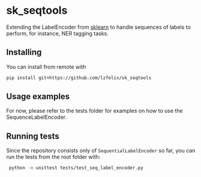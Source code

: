 # sk_seqtools
Extending the LabelEncoder from [sklearn](https://github.com/scikit-learn/scikit-learn) to handle sequences of labels
to perform, for instance, NER tagging tasks.

## Installing
You can install from remote with

```bash
pip install git+https://github.com/lzfelix/sk_seqtools
```

## Usage examples

For now, please refer to the tests folder for examples on how to use the SequenceLabelEncoder.

## Running tests

Since the repository consists only of `SequentialLabelEncoder` so far, you can run the tests from the root folder with:

```bash
 python -m unittest tests/test_seq_label_encoder.py
```
